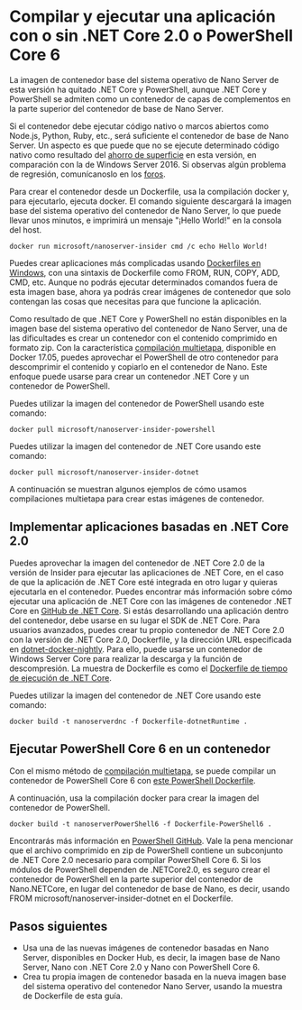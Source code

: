 # <a name="build-and-run-an-application-with-or-without-net-core-20-or-powershell-core-6"></a>Compilar y ejecutar una aplicación con o sin .NET Core 2.0 o PowerShell Core 6

La imagen de contenedor base del sistema operativo de Nano Server de esta versión ha quitado .NET Core y PowerShell, aunque .NET Core y PowerShell se admiten como un contenedor de capas de complementos en la parte superior del contenedor de base de Nano Server.  

Si el contenedor debe ejecutar código nativo o marcos abiertos como Node.js, Python, Ruby, etc., será suficiente el contenedor de base de Nano Server.  Un aspecto es que puede que no se ejecute determinado código nativo como resultado del [ahorro de superficie](https://docs.microsoft.com/en-us/windows-server/get-started/nano-in-semi-annual-channel) en esta versión, en comparación con la de Windows Server 2016. Si observas algún problema de regresión, comunícanoslo en los [foros](https://social.msdn.microsoft.com/Forums/en-US/home?forum=windowscontainers). 

Para crear el contenedor desde un Dockerfile, usa la compilación docker y, para ejecutarlo, ejecuta docker.  El comando siguiente descargará la imagen base del sistema operativo del contenedor de Nano Server, lo que puede llevar unos minutos, e imprimirá un mensaje "¡Hello World!" en la consola del host.

```
docker run microsoft/nanoserver-insider cmd /c echo Hello World!
```

Puedes crear aplicaciones más complicadas usando [Dockerfiles en Windows](https://docs.microsoft.com/en-us/virtualization/windowscontainers/manage-docker/manage-windows-dockerfile), con una sintaxis de Dockerfile como FROM, RUN, COPY, ADD, CMD, etc. Aunque no podrás ejecutar determinados comandos fuera de esta imagen base, ahora ya podrás crear imágenes de contenedor que solo contengan las cosas que necesitas para que funcione la aplicación.

Como resultado de que .NET Core y PowerShell no están disponibles en la imagen base del sistema operativo del contenedor de Nano Server, una de las dificultades es crear un contenedor con el contenido comprimido en formato zip. Con la característica [compilación multietapa](https://docs.docker.com/engine/userguide/eng-image/multistage-build/), disponible en Docker 17.05, puedes aprovechar el PowerShell de otro contenedor para descomprimir el contenido y copiarlo en el contenedor de Nano. Este enfoque puede usarse para crear un contenedor .NET Core y un contenedor de PowerShell. 

Puedes utilizar la imagen del contenedor de PowerShell usando este comando:

```
docker pull microsoft/nanoserver-insider-powershell
```

Puedes utilizar la imagen del contenedor de .NET Core usando este comando:

```
docker pull microsoft/nanoserver-insider-dotnet
```

A continuación se muestran algunos ejemplos de cómo usamos compilaciones multietapa para crear estas imágenes de contenedor.

## <a name="deploy-apps-based-on-net-core-20"></a>Implementar aplicaciones basadas en .NET Core 2.0
Puedes aprovechar la imagen del contenedor de .NET Core 2.0 de la versión de Insider para ejecutar las aplicaciones de .NET Core, en el caso de que la aplicación de .NET Core esté integrada en otro lugar y quieras ejecutarla en el contenedor.  Puedes encontrar más información sobre cómo ejecutar una aplicación de .NET Core con las imágenes de contenedor .NET Core en [GitHub de .NET Core](https://github.com/dotnet/dotnet-docker-nightly).  Si estás desarrollando una aplicación dentro del contenedor, debe usarse en su lugar el SDK de .NET Core.  Para usuarios avanzados, puedes crear tu propio contenedor de .NET Core 2.0 con la versión de .NET Core 2.0, Dockerfile, y la dirección URL especificada en [dotnet-docker-nightly](https://github.com/dotnet/dotnet-docker-nightly/tree/master/2.0). Para ello, puede usarse un contenedor de Windows Server Core para realizar la descarga y la función de descompresión.  La muestra de Dockerfile es como el [Dockerfile de tiempo de ejecución de .NET Core](https://github.com/dotnet/dotnet-docker-nightly/blob/master/2.0/runtime/nanoserver-insider/amd64/Dockerfile).


Puedes utilizar la imagen del contenedor de .NET Core usando este comando:

```
docker build -t nanoserverdnc -f Dockerfile-dotnetRuntime .
```

## <a name="run-powershell-core-6-in-a-container"></a>Ejecutar PowerShell Core 6 en un contenedor
Con el mismo método de [compilación multietapa](https://docs.docker.com/engine/userguide/eng-image/multistage-build/), se puede compilar un contenedor de PowerShell Core 6 con [este PowerShell Dockerfile](https://github.com/PowerShell/PowerShell-Docker/blob/master/release/stable/nanoserver/docker/Dockerfile).


A continuación, usa la compilación docker para crear la imagen del contenedor de PowerShell.

``` 
docker build -t nanoserverPowerShell6 -f Dockerfile-PowerShell6 .
```

Encontrarás más información en [PowerShell GitHub](https://github.com/PowerShell/PowerShell-Docker/tree/master/release).  Vale la pena mencionar que el archivo comprimido en zip de PowerShell contiene un subconjunto de .NET Core 2.0 necesario para compilar PowerShell Core 6.  Si los módulos de PowerShell dependen de .NETCore2.0, es seguro crear el contenedor de PowerShell en la parte superior del contenedor de Nano.NETCore, en lugar del contenedor de base de Nano, es decir, usando FROM microsoft/nanoserver-insider-dotnet en el Dockerfile. 

## <a name="next-steps"></a>Pasos siguientes
- Usa una de las nuevas imágenes de contenedor basadas en Nano Server, disponibles en Docker Hub, es decir, la imagen base de Nano Server, Nano con .NET Core 2.0 y Nano con PowerShell Core 6.
- Crea tu propia imagen de contenedor basada en la nueva imagen base del sistema operativo del contenedor Nano Server, usando la muestra de Dockerfile de esta guía. 

